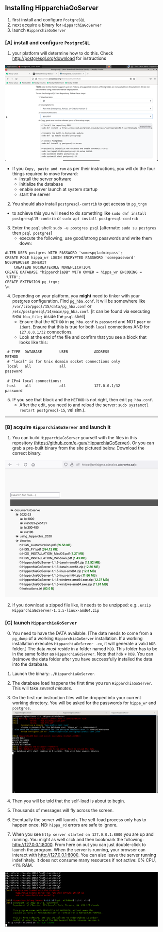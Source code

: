 ## Installing HipparchiaGoServer

1. first install and configure `PostgreSQL`
1. next acquire a binary for `HipparchiaGoServer`
1. launch `HipparchiaGoServer`

### [A] install and configure `PostgreSQL`

1. your platform will determine how to do this. Check http://postgresql.org/download for instructions

![launch](./gitimg/linux/01_linux_psql.png)

* If you `Copy, paste and run` as per their instructions, you will do the four things required to move forward:
  - install the server software
  - initialize the database
  - enable server launch at system startup
  - start the server
2. You should also install `postgresql-contrib` to get access to `pg_trgm`
  - to achieve this you will need to do something like `sudo dnf install postgresql15-contrib` or `sudo apt install postgresql-contrib`
3. Enter the `psql` shell: `sudo -u postgres psql` [alternate: `sudo su postgres` then `psql postgres`]
   - execute the following; use good/strong passwords and write them down:
```
ALTER USER postgres WITH PASSWORD 'somespqladminpass';
CREATE ROLE hippa_wr LOGIN ENCRYPTED PASSWORD 'somepassword' NOSUPERUSER INHERIT 
    CREATEDB NOCREATEROLE NOREPLICATION;
CREATE DATABASE "hipparchiaDB" WITH OWNER = hippa_wr ENCODING = 'UTF8';
CREATE EXTENSION pg_trgm;
\q
```
4. Depending on your platform, you **might** need to tinker with your postgres configuration. Find `pg_hba.conf`. It will be somewhere like `/var/lib/pgsql/15/data/pg_hba.conf` or `/etc/postgresql/14/main/pg_hba.conf`. [it can be found via executing `SHOW hba_file;` inside the `psql` shell]
   - Ensure that the `METHOD` in `pg_hba.conf` is `password` and NOT `peer` or `ident`. Ensure that this is true for both `local` connections AND for `127.0.0.1/32` connections. 
   - Look at the end of the file and confirm that you see a block that looks like this:

```
 # TYPE  DATABASE        USER            ADDRESS                 METHOD  
 # "local" is for Unix domain socket connections only
 local   all             all                                     password

 # IPv4 local connections:
 host    all             all             127.0.0.1/32            password
```
5. IF you see that block and the `METHOD` is not right, then edit `pg_hba.conf`. 
   - After the edit, you need to and reload the server: `sudo systemctl restart postgresql-15`, vel sim.). 

---

### [B] acquire `HipparchiaGoServer` and launch it

1. You can build `HipparchiaGoServer` yourself with the files in this repository (https://github.com/e-gun/HipparchiaGoServer). Or you can grab a pre-built binary from the site pictured below. Download the correct binary. 

![inst12](./gitimg/windows/16_getbinary.png)

2. If you download a zipped file like, it needs to be unzipped: e.g.,  `unzip HipparchiaGoServer-1.1.5-linux-amd64.zip`


### [C] launch `HipparchiaGoServer`

0. You need to have the DATA available. [The data needs to come from a `pg_dump` of a working `HipparchiaGoServer` installation. If a working installation executes `HipparchiaGoServer -ex`, it will generate a valid `hDB` folder.]
   The data *must* reside in a folder named `hDB`. This folder has to be in the same folder as `HipparchiaGoServer`. Note that `hdb` ≠ `hDB`.
   You can (re)move the data folder after you have successfully installed the data into the database.
1. Launch the binary: `./HipparchiaGoServer`. 
2. The database load happens the first time you run `HipparchiaGoServer`. This will take *several minutes*.
3. On the first run instruction files will be dropped into your current working directory. You will be asked for the passwords for `hippa_wr` and `postgres`.
   ![launch](./gitimg/linux/02_linux_loading.png)

4. Then you will be told that the self-load is about to begin.
5. Thousands of messages will fly across the screen.
6. Eventually the server will launch. The self-load process only has to happen once.
NB: `hippa_rd` errors are safe to ignore.
7. When you see `http server started on 127.0.0.1:8000` you are up and running. You might as well click and then bookmark the following: http://127.0.0.1:8000.
   From here on out you can just double-click to launch the program. When the server is running, your browser can interact with http://127.0.0.1:8000.
   You can also leave the server running indefinitely. It does not consume many resources if not active: 0% CPU, <1% RAM.

![launch](./gitimg/linux/03_linux_loaded.png)